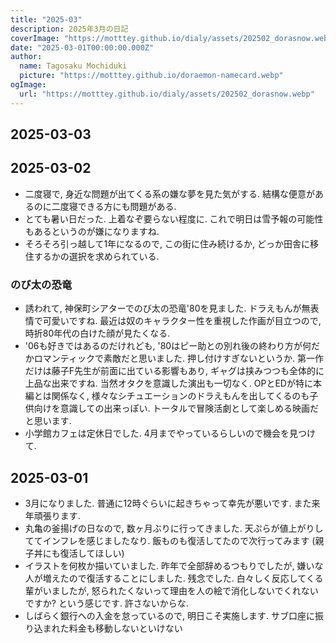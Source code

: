 ```yaml
---
title: "2025-03"
description: 2025年3月の日記
coverImage: "https://motttey.github.io/dialy/assets/202502_dorasnow.webp"
date: "2025-03-01T00:00:00.000Z"
author:
  name: Tagosaku Mochiduki
  picture: "https://motttey.github.io/doraemon-namecard.webp"
ogImage:
  url: "https://motttey.github.io/dialy/assets/202502_dorasnow.webp"
---
```


## 2025-03-03

## 2025-03-02
- 二度寝で, 身近な問題が出てくる系の嫌な夢を見た気がする. 結構な便意があるのに二度寝できる方にも問題がある.
- とても暑い日だった. 上着なぞ要らない程度に. これで明日は雪予報の可能性もあるというのが嫌になりますね. 
- そろそろ引っ越して1年になるので, この街に住み続けるか, どっか田舎に移住するかの選択を求められている. 

### のび太の恐竜
- 誘われて, 神保町シアターでのび太の恐竜'80を見ました. ドラえもんが無表情で可愛いですね. 最近は奴のキャラクター性を重視した作画が目立つので, 時折80年代の白けた顔が見たくなる.
- '06も好きではあるのだけれども, '80はピー助との別れ後の終わり方が何だかロマンティックで素敵だと思いました. 押し付けすぎないというか. 第一作だけは藤子F先生が前面に出ている影響もあり, ギャグは挟みつつも全体的に上品な出来ですね. 当然オタクを意識した演出も一切なく. OPとEDが特に本編とは関係なく, 様々なシチュエーションのドラえもんを出してくるのも子供向けを意識しての出来っぽい. トータルで冒険活劇として楽しめる映画だと思います. 
- 小学館カフェは定休日でした. 4月までやっているらしいので機会を見つけて. 

## 2025-03-01
- 3月になりました. 普通に12時ぐらいに起きちゃって幸先が悪いです. また来年頑張ります. 
- 丸亀の釜揚げの日なので, 数ヶ月ぶりに行ってきました. 天ぷらが値上がりしててインフレを感じましたなり. 飯ものも復活してたので次行ってみます (親子丼にも復活してほしい)
- イラストを何枚か描いていました. 昨年で全部辞めるつもりでしたが, 嫌いな人が増えたので復活することにしました. 残念でした. 白々しく反応してくる輩がいましたが, 怒られたくないって理由を人の絵で消化しないでくれないですか? という感じです. 許さないからな. 
- しばらく銀行への入金を怠っているので, 明日こそ実施します. サブ口座に振り込まれた料金も移動しないといけない
